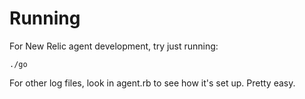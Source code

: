 # Running
For New Relic agent development, try just running:

```
./go
```

For other log files, look in agent.rb to see how it's set up. Pretty easy.
